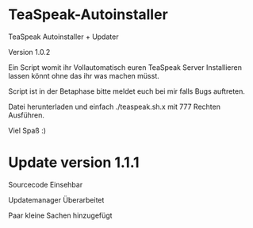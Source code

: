 # TeaSpeak-Autoinstaller
TeaSpeak Autoinstaller + Updater


Version 1.0.2

Ein Script womit ihr Vollautomatisch euren TeaSpeak Server Installieren lassen könnt ohne das ihr was machen müsst.

Script ist in der Betaphase bitte meldet euch bei mir falls Bugs auftreten.

Datei herunterladen und einfach ./teaspeak.sh.x mit 777 Rechten Ausführen.

Viel Spaß :)



# Update version 1.1.1

Sourcecode Einsehbar

Updatemanager Überarbeitet

Paar kleine Sachen hinzugefügt

